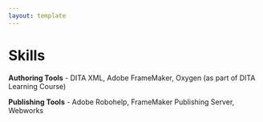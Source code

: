 ```yaml
---
layout: template
---
```



# Skills


**Authoring Tools** - DITA XML, Adobe FrameMaker, Oxygen (as part of DITA Learning Course)

**Publishing Tools** - Adobe Robohelp, FrameMaker Publishing Server, Webworks
